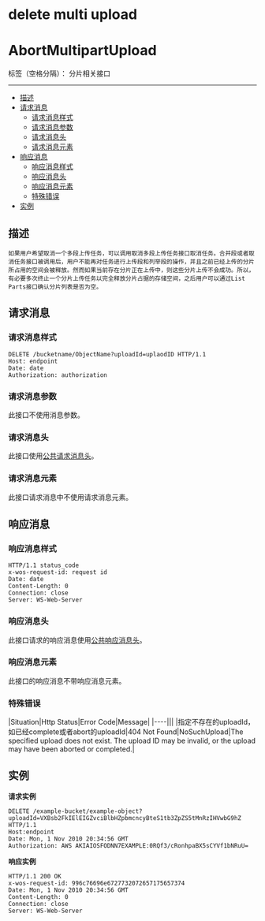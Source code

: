 # delete multi upload

# AbortMultipartUpload

标签（空格分隔）： 分片相关接口

---
- [描述](#描述)
- [请求消息](#请求消息)
  - [请求消息样式](#请求消息样式)
  - [请求消息参数](#请求消息参数)
  - [请求消息头](#请求消息头)
  - [请求消息元素](#请求消息元素)
- [响应消息](#响应消息)
  - [响应消息样式](#响应消息样式)
  - [响应消息头](#响应消息头)
  - [响应消息元素](#响应消息元素)
  - [特殊错误](#特殊错误)
- [实例](#实例)

## 描述
    如果用户希望取消一个多段上传任务，可以调用取消多段上传任务接口取消任务。合并段或者取消任务接口被调用后，用户不能再对任务进行上传段和列举段的操作，并且之前已经上传的分片所占用的空间会被释放。然而如果当前存在分片正在上传中，则这些分片上传不会成功。所以，有必要多次终止一个分片上传任务以完全释放分片占据的存储空间，之后用户可以通过List Parts接口确认分片列表是否为空。
## 请求消息
### 请求消息样式
```
DELETE /bucketname/ObjectName?uploadId=uplaodID HTTP/1.1
Host: endpoint
Date: date
Authorization: authorization
```
### 请求消息参数
此接口不使用消息参数。
### 请求消息头
此接口使用[公共请求消息头](https://www.zybuluo.com/mdeditor#770721)。
### 请求消息元素
此接口请求消息中不使用请求消息元素。
## 响应消息
### 响应消息样式
```
HTTP/1.1 status_code
x-wos-request-id: request id
Date: date
Content-Length: 0
Connection: close
Server: WS-Web-Server
```
### 响应消息头
此接口请求的响应消息使用[公共响应消息头](https://www.zybuluo.com/mdeditor#770721)。
### 响应消息元素
此接口的响应消息不带响应消息元素。
### 特殊错误
|Situation|Http Status|Error Code|Message|
|----|||
|指定不存在的uploadId，如已经complete或者abort的uploadId|404 Not Found|NoSuchUpload|The specified upload does not exist. The upload ID may be invalid, or the upload may have been aborted or completed.|
## 实例
**请求实例**
```
DELETE /example-bucket/example-object?
uploadId=VXBsb2FkIElEIGZvciBlbHZpbmcncyBteS1tb3ZpZS5tMnRzIHVwbG9hZ HTTP/1.1
Host:endpoint
Date: Mon, 1 Nov 2010 20:34:56 GMT
Authorization: AWS AKIAIOSFODNN7EXAMPLE:0RQf3/cRonhpaBX5sCYVf1bNRuU=
```
**响应实例**
```
HTTP/1.1 200 OK
x-wos-request-id: 996c76696e6727732072657175657374
Date: Mon, 1 Nov 2010 20:34:56 GMT
Content-Length: 0
Connection: close
Server: WS-Web-Server
```





